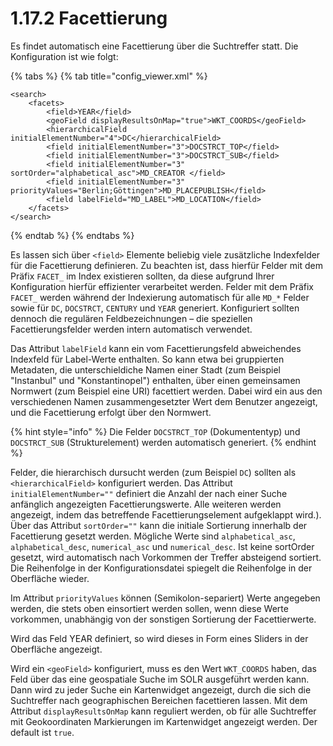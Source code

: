 # 1.17.2 Facettierung

Es findet automatisch eine Facettierung über die Suchtreffer statt. Die Konfiguration ist wie folgt:

{% tabs %}
{% tab title="config\_viewer.xml" %}
```markup
<search>
    <facets>
        <field>YEAR</field>
        <geoField displayResultsOnMap="true">WKT_COORDS</geoField>
        <hierarchicalField initialElementNumber="4">DC</hierarchicalField>
        <field initialElementNumber="3">DOCSTRCT_TOP</field>
        <field initialElementNumber="3">DOCSTRCT_SUB</field>
        <field initialElementNumber="3" sortOrder="alphabetical_asc">MD_CREATOR </field>
        <field initialElementNumber="3" priorityValues="Berlin;Göttingen">MD_PLACEPUBLISH</field>
        <field labelField="MD_LABEL">MD_LOCATION</field>
    </facets>
</search>
```
{% endtab %}
{% endtabs %}

Es lassen sich über `<field>` Elemente beliebig viele zusätzliche Indexfelder für die Facettierung definieren. Zu beachten ist, dass hierfür Felder mit dem Präfix `FACET_` im Index existieren sollten, da diese aufgrund Ihrer Konfiguration hierfür effizienter verarbeitet werden. Felder mit dem Präfix `FACET_` werden während der Indexierung automatisch für alle `MD_*` Felder sowie für `DC`, `DOCSTRCT`, `CENTURY` und `YEAR` generiert. Konfiguriert sollten dennoch die regulären Feldbezeichnungen – die speziellen Facettierungsfelder werden intern automatisch verwendet.

Das Attribut `labelField` kann ein vom Facettierungsfeld abweichendes Indexfeld für Label-Werte enthalten. So kann etwa bei gruppierten Metadaten, die unterschieldiche Namen einer Stadt \(zum Beispiel "Instanbul" und "Konstantinopel"\) enthalten, über einen gemeinsamen Normwert \(zum Beispiel eine URI\) facettiert werden. Dabei wird ein aus den verschiedenen Namen zusammengesetzter Wert dem Benutzer angezeigt, und die Facettierung erfolgt über den Normwert.

{% hint style="info" %}
Die Felder `DOCSTRCT_TOP` \(Dokumententyp\) und `DOCSTRCT_SUB` \(Strukturelement\) werden automatisch generiert.
{% endhint %}

Felder, die hierarchisch dursucht werden \(zum Beispiel `DC`\) sollten als `<hierarchicalField>` konfiguriert werden. Das Attribut `initialElementNumber=""` definiert die Anzahl der nach einer Suche anfänglich angezeigten Facettierungswerte. Alle weiteren werden angezeigt, indem das betreffende Facettierungselement aufgeklappt wird.\). Über das Attribut `sortOrder=""` kann die initiale Sortierung innerhalb der Facettierung gesetzt werden. Mögliche Werte sind `alphabetical_asc`, `alphabetical_desc`, `numerical_asc` und `numerical_desc`. Ist keine sortOrder gesetzt, wird automatisch nach Vorkommen der Treffer absteigend sortiert. Die Reihenfolge in der Konfigurationsdatei spiegelt die Reihenfolge in der Oberfläche wieder.

Im Attribut `priorityValues` können \(Semikolon-separiert\) Werte angegeben werden, die stets oben einsortiert werden sollen, wenn diese Werte vorkommen, unabhängig von der sonstigen Sortierung der Facettierwerte.

Wird das Feld YEAR definiert, so wird dieses in Form eines Sliders in der Oberfläche angezeigt.

Wird ein `<geoField>` konfiguriert, muss es den Wert `WKT_COORDS` haben, das Feld über das eine geospatiale Suche im SOLR ausgeführt werden kann. Dann wird zu jeder Suche ein Kartenwidget angezeigt, durch die sich die Suchtreffer nach geographischen Bereichen facettieren lassen. Mit dem Attribut `displayResultsOnMap` kann reguliert werden, ob für alle Suchtreffer mit Geokoordinaten Markierungen im Kartenwidget angezeigt werden. Der default ist `true`.

